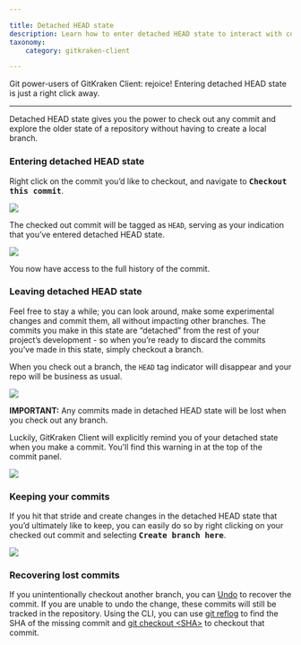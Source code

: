 ```yaml
---

title: Detached HEAD state
description: Learn how to enter detached HEAD state to interact with commits without impact to other branches
taxonomy:
    category: gitkraken-client

---
```


Git power-users of GitKraken Client: rejoice! Entering detached HEAD state is just a right click away.

***
Detached HEAD state gives you the power to check out any commit and explore the older state of a repository without having to create a local branch. 

### Entering detached HEAD state

Right click on the commit you’d like to checkout, and navigate to <kbd><strong>Checkout this commit</strong></kbd>. 

<img src='/wp-content/uploads/checkout.png' srcset='/wp-content/uploads/checkout@2x.png 2x' class='img-bordered img-responsive center'>

The checked out commit will be tagged as `HEAD`, serving as your indication that you’ve entered detached HEAD state. 

<img src='/wp-content/uploads/head-tag.png' srcset='/wp-content/uploads/head-tag@2x.png 2x' class='img-bordered img-responsive center'>

You now have access to the full history of the commit. 

### Leaving detached HEAD state 

Feel free to stay a while; you can look around, make some experimental changes and commit them, all without impacting other branches. The commits you make in this state are “detached” from the rest of your project’s development - so when you’re ready to discard the commits you’ve made in this state, simply checkout a branch. 

When you check out a branch, the `HEAD` tag indicator will disappear and your repo will be business as usual. 

<img src='/wp-content/uploads/discard-commits.gif' class='img-bordered img-responsive center'>
 
<div class='callout callout--danger'>
    <p><strong>IMPORTANT:</strong> Any commits made in detached HEAD state will be lost when you check out any branch. 
</p>
</div>

Luckily, GitKraken Client will explicitly remind you of your detached state when you make a commit. You'll find this warning in at the top of the commit panel.

<img src='/wp-content/uploads/detached-warning.png' srcset='/wp-content/uploads/detached-warning@2x.png 2x' class='img-bordered img-responsive center'>

### Keeping your commits 

If you hit that stride and create changes in the detached HEAD state that you’d ultimately like to keep, you can easily do so by right clicking on your checked out commit and selecting <kbd><strong>Create branch here</strong></kbd>.

<img src='/wp-content/uploads/create-branch.png' srcset='/wp-content/uploads/create-branch@2x.png 2x' class='img-bordered img-responsive center'>

### Recovering lost commits

If you unintentionally checkout another branch, you can [Undo](https://support.gitkraken.com/working-with-commits/undo-and-redo/) to recover the commit. If you are unable to undo the change, these commits will still be tracked in the repository. Using the CLI, you can use [git reflog](https://git-scm.com/docs/git-reflog) to find the SHA of the missing commit and [git checkout <SHA\>](https://git-scm.com/docs/git-checkout) to checkout that commit.